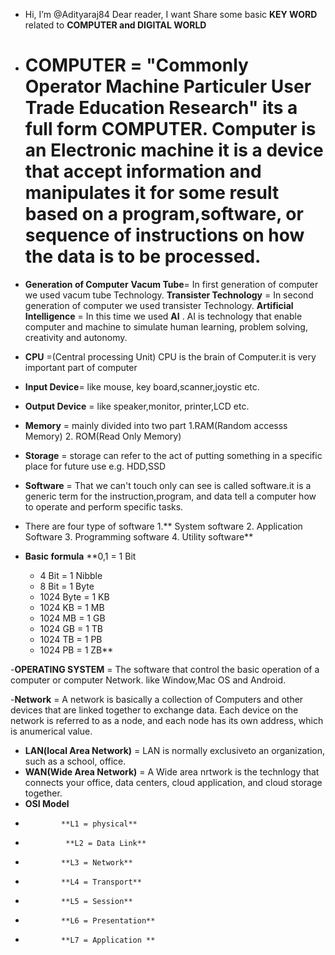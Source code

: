 -  Hi, I’m @Adityaraj84
   Dear reader, I want Share some basic **KEY WORD** related to **COMPUTER and DIGITAL WORLD**
   
   
  
- # **COMPUTER** = "Commonly Operator Machine Particuler User Trade Education Research" its a full form COMPUTER. Computer is an Electronic machine it is a device that accept information and manipulates it for some result based on a program,software, or sequence of instructions on how the data is to be processed. 
-   **Generation of Computer** **Vacum Tube**= In first generation of computer we used vacum tube Technology.
                                      **Transister Technology** = In second generation of computer we used transister Technology.
                                       **Artificial Intelligence** = In this time we used **AI** .  AI is technology that enable computer and machine to simulate human learning, problem solving, creativity and autonomy.
- **CPU** =(Central processing Unit) CPU is the brain of Computer.it is very important part of computer
- **Input Device**= like mouse, key board,scanner,joystic etc.
-  **Output Device** = like speaker,monitor, printer,LCD etc.
-   **Memory** = mainly divided into two part 1.RAM(Random accesss Memory) 2. ROM(Read Only Memory)
-    **Storage** = storage can refer to the act of putting something in a specific place for future use e.g. HDD,SSD
-  **Software** = That we can't touch only can see is called software.it is a generic term for the instruction,program, and data tell a computer how to operate and perform specific tasks.
-  There are four type of software 1.** System software  2. Application Software  3. Programming software  4. Utility software**
-    **Basic formula**    **0,1 = 1 Bit
      - 4 Bit = 1 Nibble
      - 8 Bit = 1 Byte
       - 1024 Byte = 1 KB
       -  1024 KB = 1 MB
        - 1024 MB = 1 GB
        - 1024 GB = 1 TB
      -    1024 TB = 1 PB
      -   1024 PB = 1 ZB**

-**OPERATING SYSTEM** = The software that control the basic operation of a computer or computer Network. like Window,Mac OS and Android.

-**Network** = A network is basically a collection of Computers and other devices that are linked together to exchange data. Each device on the network is referred to as a node,
            and each node has its own address, which is anumerical value.
- **LAN(local Area Network)** = LAN is normally exclusiveto an organization, such as a school, office.
- **WAN(Wide Area Network)** = A Wide area nrtwork is the technlogy that connects your office, data centers, cloud application, and cloud storage together.
- **OSI Model**
 -             **L1 = physical**
-              **L2 = Data Link**
 -             **L3 = Network**
 -             **L4 = Transport**
 -             **L5 = Session**
 -             **L6 = Presentation**
 -             **L7 = Application **
